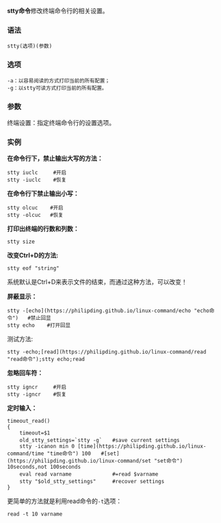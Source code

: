 **stty命令**修改终端命令行的相关设置。

### 语法  

```
stty(选项)(参数)
```

### 选项  

```
-a：以容易阅读的方式打印当前的所有配置；
-g：以stty可读方式打印当前的所有配置。
```

### 参数  

终端设置：指定终端命令行的设置选项。

### 实例  

**在命令行下，禁止输出大写的方法：**

```
stty iuclc     #开启
stty -iuclc    #恢复
```

**在命令行下禁止输出小写：**

```
stty olcuc    #开启
stty -olcuc   #恢复
```

**打印出终端的行数和列数：**

```
stty size
```

**改变Ctrl+D的方法:**

```
stty eof "string"
```

系统默认是Ctrl+D来表示文件的结束，而通过这种方法，可以改变！

**屏蔽显示：**

```
stty -[echo](https://philipding.github.io/linux-command/echo "echo命令")   #禁止回显
stty echo    #打开回显
```

测试方法:

```
stty -echo;[read](https://philipding.github.io/linux-command/read "read命令");stty echo;read
```

**忽略回车符：**

```
stty igncr     #开启
stty -igncr    #恢复
```

**定时输入：**

```
timeout_read()
{
    timeout=$1
    old_stty_settings=`stty -g`　　#save current settings
    stty -icanon min 0 [time](https://philipding.github.io/linux-command/time "time命令") 100　　#[set](https://philipding.github.io/linux-command/set "set命令") 10seconds,not 100seconds
    eval read varname　　          #=read $varname
    stty "$old_stty_settings"　　  #recover settings
}
```

更简单的方法就是利用read命令的`-t`选项：

```
read -t 10 varname
```